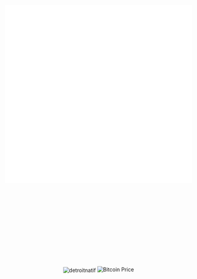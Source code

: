 <div id="container" align="center" style="padding-bottom: 200px;">
  <a>
    <img src="thonk.svg" width="720" height="480" style="border: none; padding-bottom: 200px;">
  </a>

  <img align="center" src="https://github-readme-streak-stats.herokuapp.com/?user=detroitnatif&" alt="detroitnatif" />

  <!-- Centered Bitcoin Price Badge below the stats -->
  <img src="https://img.shields.io/badge/Bitcoin%20Price-$...-brightgreen?style=flat" alt="Bitcoin Price" style="margin-top: 20px;" />
</div>



